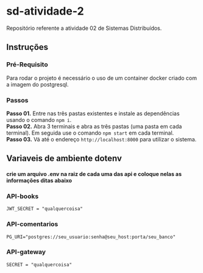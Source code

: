 # sd-atividade-2

Repositório referente a atividade 02 de Sistemas Distribuídos.

## Instruções
### Pré-Requisito
Para rodar o projeto é necessário o uso de um container docker criado com a imagem do postgresql.

### Passos
**Passo 01.** Entre nas três pastas existentes e instale as dependências usando o comando `npm i`.  
**Passo 02.** Abra 3 terminais e abra as três pastas (uma pasta em cada terminal). Em seguida use o comando `npm start` em cada terminal.  
**Passo 03.** Vá até o endereço `http://localhost:8000` para utilizar o sistema.  

## Variaveis de ambiente dotenv

#### crie um arquivo .env na raiz de cada uma das api e coloque nelas as informações ditas abaixo 

### API-books
```
JWT_SECRET = "qualquercoisa"
```

### API-comentarios

```
PG_URI="postgres://seu_usuario:senha@seu_host:porta/seu_banco"
```
### API-gateway

```
SECRET = "qualquercoisa"
```
